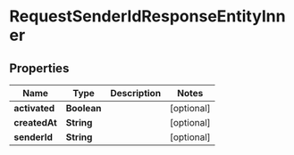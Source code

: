 

# RequestSenderIdResponseEntityInner


## Properties

| Name | Type | Description | Notes |
|------------ | ------------- | ------------- | -------------|
|**activated** | **Boolean** |  |  [optional] |
|**createdAt** | **String** |  |  [optional] |
|**senderId** | **String** |  |  [optional] |



